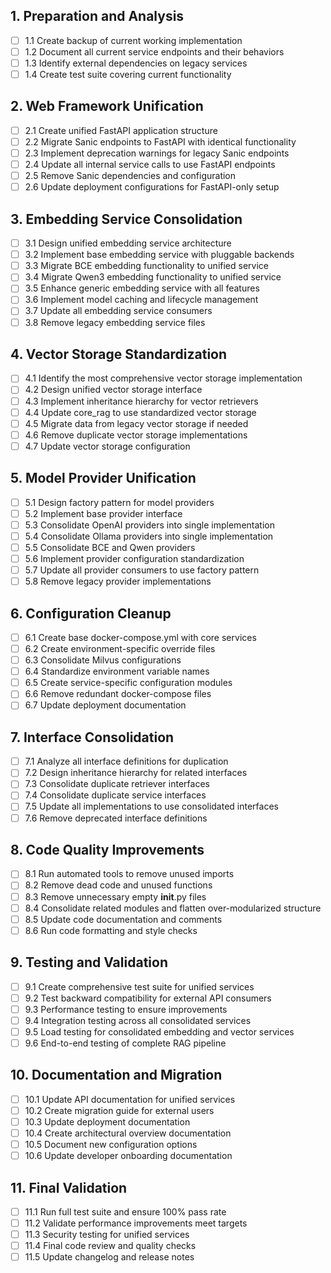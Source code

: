 ## 1. Preparation and Analysis
- [ ] 1.1 Create backup of current working implementation
- [ ] 1.2 Document all current service endpoints and their behaviors
- [ ] 1.3 Identify external dependencies on legacy services
- [ ] 1.4 Create test suite covering current functionality

## 2. Web Framework Unification
- [ ] 2.1 Create unified FastAPI application structure
- [ ] 2.2 Migrate Sanic endpoints to FastAPI with identical functionality
- [ ] 2.3 Implement deprecation warnings for legacy Sanic endpoints
- [ ] 2.4 Update all internal service calls to use FastAPI endpoints
- [ ] 2.5 Remove Sanic dependencies and configuration
- [ ] 2.6 Update deployment configurations for FastAPI-only setup

## 3. Embedding Service Consolidation
- [ ] 3.1 Design unified embedding service architecture
- [ ] 3.2 Implement base embedding service with pluggable backends
- [ ] 3.3 Migrate BCE embedding functionality to unified service
- [ ] 3.4 Migrate Qwen3 embedding functionality to unified service
- [ ] 3.5 Enhance generic embedding service with all features
- [ ] 3.6 Implement model caching and lifecycle management
- [ ] 3.7 Update all embedding service consumers
- [ ] 3.8 Remove legacy embedding service files

## 4. Vector Storage Standardization
- [ ] 4.1 Identify the most comprehensive vector storage implementation
- [ ] 4.2 Design unified vector storage interface
- [ ] 4.3 Implement inheritance hierarchy for vector retrievers
- [ ] 4.4 Update core_rag to use standardized vector storage
- [ ] 4.5 Migrate data from legacy vector storage if needed
- [ ] 4.6 Remove duplicate vector storage implementations
- [ ] 4.7 Update vector storage configuration

## 5. Model Provider Unification
- [ ] 5.1 Design factory pattern for model providers
- [ ] 5.2 Implement base provider interface
- [ ] 5.3 Consolidate OpenAI providers into single implementation
- [ ] 5.4 Consolidate Ollama providers into single implementation
- [ ] 5.5 Consolidate BCE and Qwen providers
- [ ] 5.6 Implement provider configuration standardization
- [ ] 5.7 Update all provider consumers to use factory pattern
- [ ] 5.8 Remove legacy provider implementations

## 6. Configuration Cleanup
- [ ] 6.1 Create base docker-compose.yml with core services
- [ ] 6.2 Create environment-specific override files
- [ ] 6.3 Consolidate Milvus configurations
- [ ] 6.4 Standardize environment variable names
- [ ] 6.5 Create service-specific configuration modules
- [ ] 6.6 Remove redundant docker-compose files
- [ ] 6.7 Update deployment documentation

## 7. Interface Consolidation
- [ ] 7.1 Analyze all interface definitions for duplication
- [ ] 7.2 Design inheritance hierarchy for related interfaces
- [ ] 7.3 Consolidate duplicate retriever interfaces
- [ ] 7.4 Consolidate duplicate service interfaces
- [ ] 7.5 Update all implementations to use consolidated interfaces
- [ ] 7.6 Remove deprecated interface definitions

## 8. Code Quality Improvements
- [ ] 8.1 Run automated tools to remove unused imports
- [ ] 8.2 Remove dead code and unused functions
- [ ] 8.3 Remove unnecessary empty __init__.py files
- [ ] 8.4 Consolidate related modules and flatten over-modularized structure
- [ ] 8.5 Update code documentation and comments
- [ ] 8.6 Run code formatting and style checks

## 9. Testing and Validation
- [ ] 9.1 Create comprehensive test suite for unified services
- [ ] 9.2 Test backward compatibility for external API consumers
- [ ] 9.3 Performance testing to ensure improvements
- [ ] 9.4 Integration testing across all consolidated services
- [ ] 9.5 Load testing for consolidated embedding and vector services
- [ ] 9.6 End-to-end testing of complete RAG pipeline

## 10. Documentation and Migration
- [ ] 10.1 Update API documentation for unified services
- [ ] 10.2 Create migration guide for external users
- [ ] 10.3 Update deployment documentation
- [ ] 10.4 Create architectural overview documentation
- [ ] 10.5 Document new configuration options
- [ ] 10.6 Update developer onboarding documentation

## 11. Final Validation
- [ ] 11.1 Run full test suite and ensure 100% pass rate
- [ ] 11.2 Validate performance improvements meet targets
- [ ] 11.3 Security testing for unified services
- [ ] 11.4 Final code review and quality checks
- [ ] 11.5 Update changelog and release notes